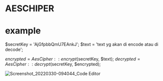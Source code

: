 # AESCHIPER

# example 

$secretKey = 'AjGfpbbQmU7EAnkJ';
$text = 'text yg akan di encode atau di decode';

$encrypted = AesCipher::encrypt($secretKey, $text);
$decrypted = AesCipher::decrypt($secretKey, $encrypted);

![Screenshot_20220330-094044_Code Editor](https://user-images.githubusercontent.com/29997681/160733872-977c5787-23f5-45c3-8d08-7faea6b9cd3b.jpg)
